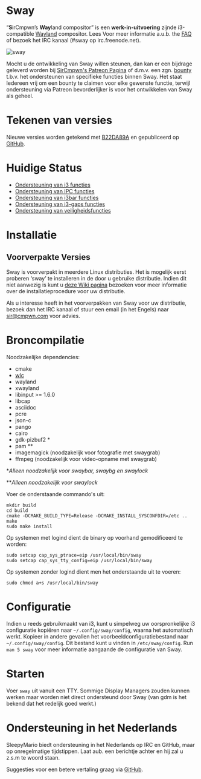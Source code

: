 # Sway

“**S**irCmpwn’s **Way**land compositor” is een **werk-in-uitvoering** zijnde i3-compatible [Wayland](http://wayland.freedesktop.org/) compositor. Lees Voor meer informatie a.u.b. the [FAQ](https://github.com/SirCmpwn/sway/wiki) of bezoek het IRC kanaal (#sway op irc.freenode.net). 

![sway](https://camo.githubusercontent.com/6e869959b9de17be94823d9423ba7bbc0adeff09/68747470733a2f2f73722e68742f494364352e706e67)

Mocht u de ontwikkeling van Sway willen steunen, dan kan er een bijdrage geleverd worden bij [SirCmpwn's Patreon Pagina](https://patreon.com/sircmpwn) of d.m.v. een zgn. [bounty](https://github.com/SirCmpwn/sway/issues/986) t.b.v. het ondersteunen van specifieke functies binnen Sway. Het staat Iedereen vrij om een bounty te claimen voor elke gewenste functie, terwijl ondersteuning via Patreon bevorderlijker is voor het ontwikkelen van Sway als geheel. 

# Tekenen van versies

Nieuwe versies worden getekend met [B22DA89A](http://pgp.mit.edu/pks/lookup?op=vindex&search=0x52CB6609B22DA89A) en gepubliceerd op [GitHub](https://github.com/SirCmpwn/sway/releases).

# Huidige Status

* [Ondersteuning van i3 functies](https://github.com/SirCmpwn/sway/issues/2)
* [Ondersteuning van IPC functies](https://github.com/SirCmpwn/sway/issues/98)
* [Ondersteuning van i3bar functies](https://github.com/SirCmpwn/sway/issues/343)
* [Ondersteuning van i3-gaps functies](https://github.com/SirCmpwn/sway/issues/307)
* [Ondersteuning van veiligheidsfuncties](https://github.com/SirCmpwn/sway/issues/984)
    
# Installatie

## Voorverpakte Versies

Sway is voorverpakt in meerdere Linux distributies. Het is mogelijk eerst proberen ‘sway’ te installeren in de door u gebruike distributie. Indien dit niet aanwezig is kunt u [deze Wiki pagina](https://github.com/SirCmpwn/sway/wiki/Unsupported-packages) bezoeken voor meer informatie over de installatieprocedure voor uw distributie. 

Als u interesse heeft in het voorverpakken van Sway voor uw distributie, bezoek dan het IRC kanaal of stuur een email (in het Engels) naar sir@cmpwn.com voor advies.

# Broncompilatie 

Noodzakelijke dependencies:

* cmake
* [wlc](https://github.com/Cloudef/wlc)
* wayland
* xwayland
* libinput >= 1.6.0
* libcap
* asciidoc
* pcre
* json-c
* pango
* cairo
* gdk-pizbuf2 *
* pam ** 
* imagemagick (noodzakelijk voor fotografie met swaygrab)
* ffmpeg (noodzakelijk voor video-opname met swaygrab)

*_Alleen noodzakelijk voor swaybar, swaybg en swaylock_

**_Alleen noodzakelijk voor swaylock_

Voer de onderstaande commando's uit:

	mkdir build 
	cd build 
	cmake -DCMAKE_BUILD_TYPE=Release -DCMAKE_INSTALL_SYSCONFDIR=/etc .. 
	make 
	sudo make install
	
Op systemen met logind dient de binary op voorhand gemodificeerd te worden:

	sudo setcap cap_sys_ptrace=eip /usr/local/bin/sway
	sudo setcap cap_sys_tty_config=eip /usr/local/bin/sway

Op systemen zonder logind dient men het onderstaande uit te voeren:

	sudo chmod a+s /usr/local/bin/sway

# Configuratie

Indien u reeds gebruikmaakt van i3, kunt u simpelweg uw oorspronkelijke i3 configuratie kopiëren naar ```~/.config/sway/config```, waarna het automatisch werkt. Kopieer in andere gevallen het voorbeeldconfiguratiebestand naar ```~/.config/sway/config```. Dit bestand kunt u vinden in ```/etc/sway/config```. Run ```man 5 sway``` voor meer informatie aangaande de configuratie van Sway. 

# Starten

Voer ```sway``` uit vanuit een TTY. Sommige Display Managers zouden kunnen werken maar worden niet direct ondersteund door Sway (van gdm is het bekend dat het redelijk goed werkt.)

# Ondersteuning in het Nederlands

SleepyMario biedt ondersteuning in het Nederlands op IRC en GitHub, maar op onregelmatige tijdstippen. Laat aub. een berichtje achter en hij zal u z.s.m te woord staan.  

Suggesties voor een betere vertaling graag via [GitHub](https://github.com/sleepymario).  

